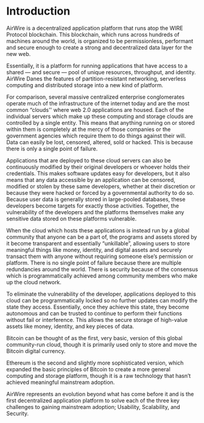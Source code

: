 # Introduction

AirWire is a decentralized application platform that runs atop the WIRE Protocol blockchain. This blockchain, which runs across hundreds of machines around the world, is organized to be permissionless, performant and secure enough to create a strong and decentralized data layer for the new web.

Essentially, it is a platform for running applications that have access to a shared — and secure — pool of unique resources, throughput, and identity. AirWire Danes the features of partition-resistant networking, serverless computing and distributed storage into a new kind of platform.

For comparison, several massive centralized enterprise conglomerates operate much of the infrastructure of the internet today and are the most common “clouds'' where web 2.0 applications are housed.  Each of the individual servers which make up these computing and storage clouds are controlled by a single entity. This means that anything running on or stored within them is completely at the mercy of those companies or the government agencies which require them to do things against their will. Data can easily be lost, censored, altered, sold or hacked. This is because there is only a single point of failure.

Applications that are deployed to these cloud servers can also be continuously modified by their original developers or whoever holds their credentials. This makes software updates easy for developers, but it also means that any data accessible by an application can be censored, modified or stolen by these same developers, whether at their discretion or because they were hacked or forced by a governmental authority to do so.  Because user data is generally stored in large-pooled databases, these developers become targets for exactly those activities. Together, the vulnerability of the developers and the platforms themselves make any sensitive data stored on these platforms vulnerable.

When the cloud which hosts these applications is instead run by a global community that anyone can be a part of, the programs and assets stored by it become transparent and essentially “unkillable”, allowing users to store meaningful things like money, identity, and digital assets and securely transact them with anyone without requiring someone else’s permission or platform. There is no single point of failure because there are multiple redundancies around the world. There is security because of the consensus which is programmatically achieved among community members who make up the cloud network.

To eliminate the vulnerability of the developer, applications deployed to this cloud can be programmatically locked so no further updates can modify the state they access. Essentially, once they achieve this state, they become autonomous and can be trusted to continue to perform their functions without fail or interference. This allows the secure storage of high-value assets like money, identity, and key pieces of data.

Bitcoin can be thought of as the first, very basic, version of this global community-run cloud, though it is primarily used only to store and move the Bitcoin digital currency. 

Ethereum is the second and slightly more sophisticated version, which expanded the basic principles of Bitcoin to create a more general computing and storage platform, though it is a raw technology that hasn’t achieved meaningful mainstream adoption. 

AirWire represents an evolution beyond what has come before it and is the first decentralized application platform to solve each of the three key challenges to gaining mainstream adoption; Usability, Scalability, and Security.

